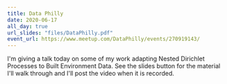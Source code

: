 ```yaml
---
title: Data Philly 
date: 2020-06-17
all_day: true 
url_slides: "files/DataPhilly.pdf"
event_url: https://www.meetup.com/DataPhilly/events/270919143/
---
```


I'm giving a talk today on some of my work adapting Nested Dirichlet Processes to Built Environment Data. See the slides button for the material I'll walk through and I'll post the video when it is recorded.

